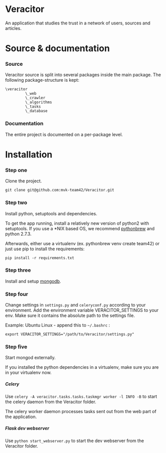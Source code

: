 Veracitor
=========

An application that studies the trust in a network of users, sources
and articles.


# Source & documentation

### Source
Veracitor source is split into several packages inside the main package.
The following package-structure is kept:

    \veracitor
             \_web
             \_crawler
             \_algorithms
             \_tasks
             \_database

### Documentation

The entire project is documented on a per-package level.


# Installation

### Step one

Clone the project.

`git clone git@github.com:mvk-team42/Veracitor.git`

### Step two

Install python, setuptools and dependencies.

To get the app running, install a relatively new version of python2
with setuptools. If you use a *NIX based OS, we recommend
[pythonbrew](https://github.com/utahta/pythonbrew) and python 2.7.3.

Afterwards, either use a virtualenv (ex. pythonbrew venv create
team42) or just use pip to install the requirements:

`pip install -r requirements.txt`

### Step three

Install and setup [mongodb](http://www.mongodb.org/).

### Step four

Change settings in `settings.py` and `celeryconf.py` according to your
environment. Add the environment variable VERACITOR_SETTINGS to your
env. Make sure it contains the absolute path to the settings file.

Example:
Ubuntu Linux - append this to `~/.bashrc` :

    export VERACITOR_SETTINGS="/path/to/Veracitor/settings.py"


### Step five

Start mongod externally.

If you installed the python dependencies in a virtualenv, make sure
you are in your virtualenv now.

##### Celery

Use `celery -A veracitor.tasks.tasks.taskmgr worker -l INFO -B`
to start the celery daemon from the Veracitor folder.

The celery worker daemon processes tasks sent out from the web part of
the application.

##### Flask dev webserver

Use `python start_webserver.py` to start the dev webserver from the Veracitor folder.
